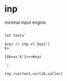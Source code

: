 # inp
minimal input engine
```

let text=`

$xyz // inp.v['$xyz']
k>

{$k==='A'}>>>#xyz

`;

inp.run(text,usrlib,caller)

```
